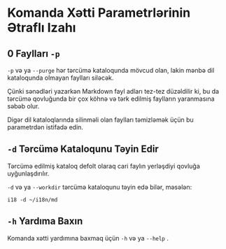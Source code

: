 # Komanda Xətti Parametrlərinin Ətraflı Izahı

## 0 Faylları `-p`

`-p` və ya `--purge` hər tərcümə kataloqunda mövcud olan, lakin mənbə dil kataloqunda olmayan faylları siləcək.

Çünki sənədləri yazarkən Markdown fayl adları tez-tez düzəldilir ki, bu da tərcümə qovluğunda bir çox köhnə və tərk edilmiş faylların yaranmasına səbəb olur.

Digər dil kataloqlarında silinməli olan faylları təmizləmək üçün bu parametrdən istifadə edin.

## `-d` Tərcümə Kataloqunu Təyin Edir

Tərcümə edilmiş kataloq defolt olaraq cari faylın yerləşdiyi qovluğa uyğunlaşdırılır.

`-d` və ya `--workdir` tərcümə kataloqunu təyin edə bilər, məsələn:

```
i18 -d ~/i18n/md
```

## `-h` Yardıma Baxın

Komanda xətti yardımına baxmaq üçün `-h` və ya `--help` .
